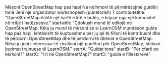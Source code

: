 Mësoni OpenStreetMap hap pas hapi
Na ndihmoni të përmirësojmë guidën tonë
Jeni një organizator workshopesh (punëtorish) ?
contributetitle: "OpenStreetMap është një hartë e lirë e botës, e krijuar nga një komunitet në rritje i hatëzuesve."
startwith: "Çdokush mund të editojë në OpenStreetMap. Këtu ju mund të mësoni se si LearnOSM mundëson guida hap pas hapi, lehtësisht të kuptueshme për ju që të filloni të kontribuoni dhe të përdorni OpenStreetMap dhe të përdorni të dhënat e OpenStreetMap. Nëse ju jeni i interesuar të zhvilloni një punëtori për OpenStreetMap, shikoni burimet trajnuese të LearnOSM."
startA: "Guidat tona"
startB: "Për çfarë po kërkoni?"
startC: "I ri në OpenStreetMap?"
startD: "guida e fillestarëve"
